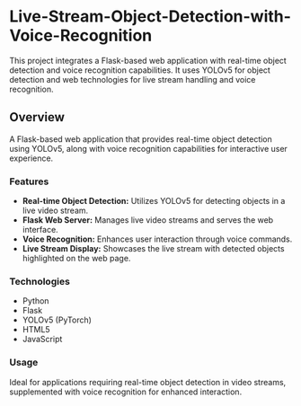 # Live-Stream-Object-Detection-with-Voice-Recognition
This project integrates a Flask-based web application with real-time object detection and voice recognition capabilities. It uses YOLOv5 for object detection and web technologies for live stream handling and voice recognition.


## Overview
A Flask-based web application that provides real-time object detection using YOLOv5, along with voice recognition capabilities for interactive user experience.

### Features
- **Real-time Object Detection:** Utilizes YOLOv5 for detecting objects in a live video stream.
- **Flask Web Server:** Manages live video streams and serves the web interface.
- **Voice Recognition:** Enhances user interaction through voice commands.
- **Live Stream Display:** Showcases the live stream with detected objects highlighted on the web page.

### Technologies
- Python
- Flask
- YOLOv5 (PyTorch)
- HTML5
- JavaScript

### Usage
Ideal for applications requiring real-time object detection in video streams, supplemented with voice recognition for enhanced interaction.

